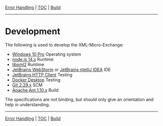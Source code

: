 [Error Handling](error-handling.md) | [TOC](README.md) | [Build](build.md)
- - -

# Development

The following is used to develop the XML-Micro-Exchange:

- [Windows 10 Pro](https://www.microsoft.com/de-de/software-download/windows10) Operating system
- [node.js 14.x](https://nodejs.org) Runtime
- [libxml2](http://xmlsoft.org/) Runtime
- [JetBrains WebStorm](https://www.jetbrains.com/webstorm) or [JetBrains ntelliJ IDEA](https://www.jetbrains.com/idea/)  IDE  
- [JetBrains HTTP Client](https://www.jetbrains.com/help/idea/http-client-in-product-code-editor.html) Testing
- [Docker Desktop](https://www.docker.com/products/docker-desktop) Testing
- [Git 2.29.x](https://git-scm.com/downloads) SCM
- [Apache Ant 1.10.x](https://ant.apache.org/) Build

The specifications are not binding, but should only give an orientation and help
in understanding.



- - -

[Error Handling](error-handling.md) | [TOC](README.md) | [Build](build.md)